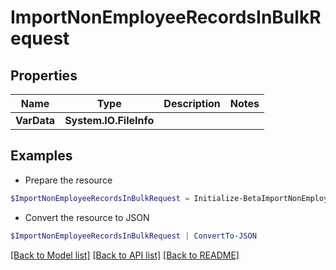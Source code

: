 # ImportNonEmployeeRecordsInBulkRequest
## Properties

Name | Type | Description | Notes
------------ | ------------- | ------------- | -------------
**VarData** | **System.IO.FileInfo** |  | 

## Examples

- Prepare the resource
```powershell
$ImportNonEmployeeRecordsInBulkRequest = Initialize-BetaImportNonEmployeeRecordsInBulkRequest  -VarData null
```

- Convert the resource to JSON
```powershell
$ImportNonEmployeeRecordsInBulkRequest | ConvertTo-JSON
```

[[Back to Model list]](../README.md#documentation-for-models) [[Back to API list]](../README.md#documentation-for-api-endpoints) [[Back to README]](../README.md)

